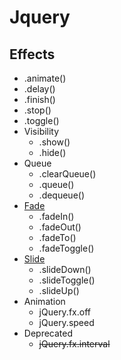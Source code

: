 # Jquery
## Effects
- .animate()
- .delay()
- .finish()
- .stop()
- .toggle()
- Visibility
    - .show()
    - .hide()
- Queue
    - .clearQueue()
    - .queue()
    - .dequeue()
- [Fade](jq-effect-fade.html)
    - .fadeIn()
    - .fadeOut()
    - .fadeTo()
    - .fadeToggle()
- [Slide](jq-effect-slide.html)
    - .slideDown()
    - .slideToggle()
    - .slideUp()
- Animation
    - jQuery.fx.off
    - jQuery.speed
- Deprecated
    - ~~jQuery.fx.interval~~